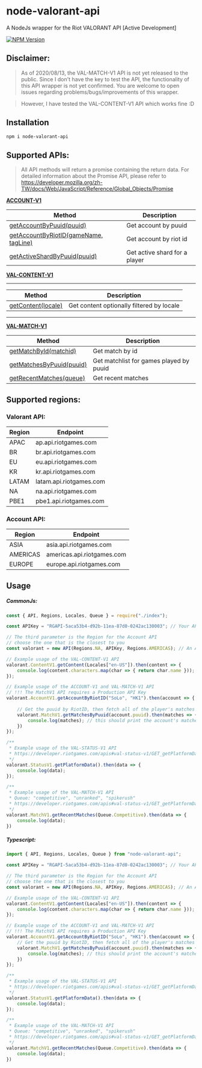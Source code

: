 # node-valorant-api

A NodeJs wrapper for the Riot VALORANT API
[Active Development]

[![NPM Version][npm-image]][npm-url]

## Disclaimer:
> As of 2020/08/13, the VAL-MATCH-V1 API is not yet released to the public. Since I don't have the key to test the API, the functionality of this API wrapper is not yet confirmed. You are welcome to open issues regarding problems/bugs/improvements of this wrapper.

> However, I have tested the VAL-CONTENT-V1 API which works fine :D

## Installation

```bash
npm i node-valorant-api
```

## Supported APIs:
> All API methods will return a promise containing the return data. For detailed information about the Promise API, please refer to https://developer.mozilla.org/zh-TW/docs/Web/JavaScript/Reference/Global_Objects/Promise

[**ACCOUNT-V1**](https://developer.riotgames.com/apis#account-v1)

| Method | Description |
--------- | -------- |
[getAccountByPuuid(puuid)](https://developer.riotgames.com/apis#account-v1/GET_getByPuuid) | Get account by puuid
[getAccountByRiotID(gameName, tagLine)](https://developer.riotgames.com/apis#account-v1/GET_getByRiotId) | Get account by riot id
[getActiveShardByPuuid(puuid)](https://developer.riotgames.com/apis#account-v1/GET_getActiveShard) | Get active shard for a player

[**VAL-CONTENT-V1**](https://developer.riotgames.com/apis#val-content-v1)

---

| Method | Description |
--------- | -------- |
[getContent(locale)](https://developer.riotgames.com/apis#val-content-v1/GET_getContent) | Get content optionally filtered by locale

---

[**VAL-MATCH-V1**](https://developer.riotgames.com/apis#val-match-v1)

| Method | Description |
--------- | -------- |
[getMatchById(matchid)](https://developer.riotgames.com/apis#val-match-v1/GET_getMatch) | Get match by id
[getMatchesByPuuid(puuid)](https://developer.riotgames.com/apis#val-match-v1/GET_getMatchlist) | Get matchlist for games played by puuid
[getRecentMatches(queue)](https://developer.riotgames.com/apis#val-match-v1/GET_getRecent) | Get recent matches


## Supported regions:

### Valorant API:
| Region | Endpoint |
| --------- | -------- |
| APAC | ap.api.riotgames.com |
| BR | br.api.riotgames.com |
| EU | eu.api.riotgames.com |
| KR | kr.api.riotgames.com |
| LATAM | latam.api.riotgames.com |
| NA | na.api.riotgames.com |
| PBE1 | pbe1.api.riotgames.com |

### Account API:

| Region | Endpoint |
| --------- | -------- |
| ASIA | asia.api.riotgames.com |
| AMERICAS | americas.api.riotgames.com |
| EUROPE | europe.api.riotgames.com |


## Usage

##### CommonJs:
```js
const { API, Regions, Locales, Queue } = require("./index");

const APIKey = "RGAPI-5aca53b4-d92b-11ea-87d0-0242ac130003"; // Your API Key

// The third parameter is the Region for the Account API
// choose the one that is the closest to you
const valorant = new API(Regions.NA, APIKey, Regions.AMERICAS); // An API instance for Valorant query

// Example usage of the VAL-CONTENT-V1 API
valorant.ContentV1.getContent(Locales["en-US"]).then(content => {
    console.log(content.characters.map(char => { return char.name })); //print all the character name in en-US
});

// Example usage of the ACCOUNT-V1 and VAL-MATCH-V1 API
// !!! The MatchV1 API requires a Production API Key
valorant.AccountV1.getAccountByRiotID("SoLo", "HK1").then(account => {
    
    // Get the puuid by RiotID, then fetch all of the player's matches
    valorant.MatchV1.getMatchesByPuuid(account.puuid).then(matches => {
        console.log(matches); // this should print the account's matches
    })
});

/**
 * Example usage of the VAL-STATUS-V1 API
 * https://developer.riotgames.com/apis#val-status-v1/GET_getPlatformData
 */
valorant.StatusV1.getPlatformData().then(data => {
    console.log(data);
});

/**
 * Example usage of the VAL-MATCH-V1 API
 * Queue: "competitive", "unranked", "spikerush"
 * https://developer.riotgames.com/apis#val-status-v1/GET_getPlatformData
 */
valorant.MatchV1.getRecentMatches(Queue.Competitive).then(data => {
    console.log(data);
})
```

##### Typescript:
```ts
import { API, Regions, Locales, Queue } from "node-valorant-api";

const APIKey = "RGAPI-5aca53b4-d92b-11ea-87d0-0242ac130003"; // Your API Key

// The third parameter is the Region for the Account API
// choose the one that is the closest to you
const valorant = new API(Regions.NA, APIKey, Regions.AMERICAS); // An API instance for Valorant query

// Example usage of the VAL-CONTENT-V1 API
valorant.ContentV1.getContent(Locales["en-US"]).then(content => {
    console.log(content.characters.map(char => { return char.name })); //print all the character name in en-US
});

// Example usage of the ACCOUNT-V1 and VAL-MATCH-V1 API
// !!! The MatchV1 API requires a Production API Key
valorant.AccountV1.getAccountByRiotID("SoLo", "HK1").then(account => {
    // Get the puuid by RiotID, then fetch all of the player's matches
    valorant.MatchV1.getMatchesByPuuid(account.puuid).then(matches => {
        console.log(matches); // this should print the account's matches
    })
});

/**
 * Example usage of the VAL-STATUS-V1 API
 * https://developer.riotgames.com/apis#val-status-v1/GET_getPlatformData
 */
valorant.StatusV1.getPlatformData().then(data => {
    console.log(data);
});

/**
 * Example usage of the VAL-MATCH-V1 API
 * Queue: "competitive", "unranked", "spikerush"
 * https://developer.riotgames.com/apis#val-status-v1/GET_getPlatformData
 */
valorant.MatchV1.getRecentMatches(Queue.Competitive).then(data => {
    console.log(data);
})
```

[npm-image]: https://img.shields.io/npm/v/node-valorant-api.svg
[npm-url]: https://npmjs.org/package/node-valorant-api
